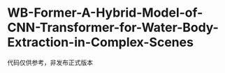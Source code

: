 # WB-Former-A-Hybrid-Model-of-CNN-Transformer-for-Water-Body-Extraction-in-Complex-Scenes
代码仅供参考，非发布正式版本
